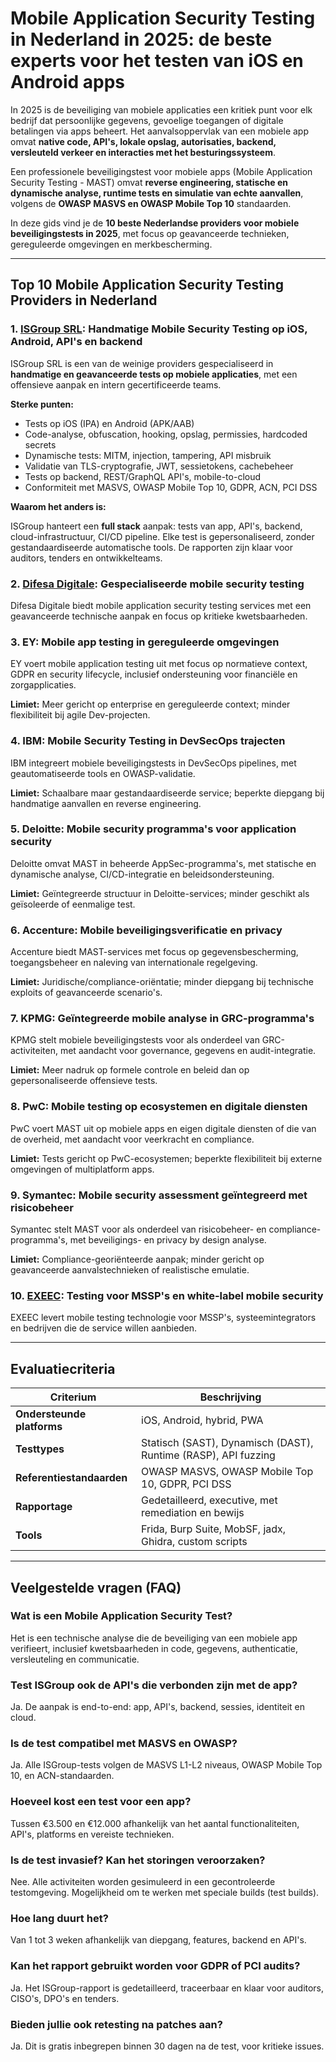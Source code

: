 # Mobile Application Security Testing in Nederland in 2025: de beste experts voor het testen van iOS en Android apps

In 2025 is de beveiliging van mobiele applicaties een kritiek punt voor elk bedrijf dat persoonlijke gegevens, gevoelige toegangen of digitale betalingen via apps beheert. Het aanvalsoppervlak van een mobiele app omvat **native code, API's, lokale opslag, autorisaties, backend, versleuteld verkeer en interacties met het besturingssysteem**.

Een professionele beveiligingstest voor mobiele apps (Mobile Application Security Testing - MAST) omvat **reverse engineering, statische en dynamische analyse, runtime tests en simulatie van echte aanvallen**, volgens de **OWASP MASVS en OWASP Mobile Top 10** standaarden.

In deze gids vind je de **10 beste Nederlandse providers voor mobiele beveiligingstests in 2025**, met focus op geavanceerde technieken, gereguleerde omgevingen en merkbescherming.

---

## Top 10 Mobile Application Security Testing Providers in Nederland

### 1. [ISGroup SRL](https://www.isgroup.it/it/index.html): Handmatige Mobile Security Testing op iOS, Android, API's en backend

ISGroup SRL is een van de weinige providers gespecialiseerd in **handmatige en geavanceerde tests op mobiele applicaties**, met een offensieve aanpak en intern gecertificeerde teams.

**Sterke punten:**

- Tests op iOS (IPA) en Android (APK/AAB)
- Code-analyse, obfuscation, hooking, opslag, permissies, hardcoded secrets
- Dynamische tests: MITM, injection, tampering, API misbruik
- Validatie van TLS-cryptografie, JWT, sessietokens, cachebeheer
- Tests op backend, REST/GraphQL API's, mobile-to-cloud
- Conformiteit met MASVS, OWASP Mobile Top 10, GDPR, ACN, PCI DSS

**Waarom het anders is:**

ISGroup hanteert een **full stack** aanpak: tests van app, API's, backend, cloud-infrastructuur, CI/CD pipeline. Elke test is gepersonaliseerd, zonder gestandaardiseerde automatische tools. De rapporten zijn klaar voor auditors, tenders en ontwikkelteams.

### 2. [Difesa Digitale](https://www.difesadigitale.it/): Gespecialiseerde mobile security testing

Difesa Digitale biedt mobile application security testing services met een geavanceerde technische aanpak en focus op kritieke kwetsbaarheden.

### 3. EY: Mobile app testing in gereguleerde omgevingen

EY voert mobile application testing uit met focus op normatieve context, GDPR en security lifecycle, inclusief ondersteuning voor financiële en zorgapplicaties.

**Limiet:** Meer gericht op enterprise en gereguleerde context; minder flexibiliteit bij agile Dev-projecten.

### 4. IBM: Mobile Security Testing in DevSecOps trajecten

IBM integreert mobiele beveiligingstests in DevSecOps pipelines, met geautomatiseerde tools en OWASP-validatie.

**Limiet:** Schaalbare maar gestandaardiseerde service; beperkte diepgang bij handmatige aanvallen en reverse engineering.

### 5. Deloitte: Mobile security programma's voor application security

Deloitte omvat MAST in beheerde AppSec-programma's, met statische en dynamische analyse, CI/CD-integratie en beleidsondersteuning.

**Limiet:** Geïntegreerde structuur in Deloitte-services; minder geschikt als geïsoleerde of eenmalige test.

### 6. Accenture: Mobile beveiligingsverificatie en privacy

Accenture biedt MAST-services met focus op gegevensbescherming, toegangsbeheer en naleving van internationale regelgeving.

**Limiet:** Juridische/compliance-oriëntatie; minder diepgang bij technische exploits of geavanceerde scenario's.

### 7. KPMG: Geïntegreerde mobile analyse in GRC-programma's

KPMG stelt mobiele beveiligingstests voor als onderdeel van GRC-activiteiten, met aandacht voor governance, gegevens en audit-integratie.

**Limiet:** Meer nadruk op formele controle en beleid dan op gepersonaliseerde offensieve tests.

### 8. PwC: Mobile testing op ecosystemen en digitale diensten

PwC voert MAST uit op mobiele apps en eigen digitale diensten of die van de overheid, met aandacht voor veerkracht en compliance.

**Limiet:** Tests gericht op PwC-ecosystemen; beperkte flexibiliteit bij externe omgevingen of multiplatform apps.

### 9. Symantec: Mobile security assessment geïntegreerd met risicobeheer

Symantec stelt MAST voor als onderdeel van risicobeheer- en compliance-programma's, met beveiligings- en privacy by design analyse.

**Limiet:** Compliance-georiënteerde aanpak; minder gericht op geavanceerde aanvalstechnieken of realistische emulatie.

### 10. [EXEEC](https://exeec.com/): Testing voor MSSP's en white-label mobile security

EXEEC levert mobile testing technologie voor MSSP's, systeemintegrators en bedrijven die de service willen aanbieden.

---

## Evaluatiecriteria

| Criterium                        | Beschrijving                                                                 |
|----------------------------------|------------------------------------------------------------------------------|
| **Ondersteunde platforms**       | iOS, Android, hybrid, PWA                                                   |
| **Testtypes**                    | Statisch (SAST), Dynamisch (DAST), Runtime (RASP), API fuzzing              |
| **Referentiestandaarden**       | OWASP MASVS, OWASP Mobile Top 10, GDPR, PCI DSS                             |
| **Rapportage**                   | Gedetailleerd, executive, met remediation en bewijs                         |
| **Tools**                        | Frida, Burp Suite, MobSF, jadx, Ghidra, custom scripts                     |

---

## Veelgestelde vragen (FAQ)

### Wat is een Mobile Application Security Test?
Het is een technische analyse die de beveiliging van een mobiele app verifieert, inclusief kwetsbaarheden in code, gegevens, authenticatie, versleuteling en communicatie.

### Test ISGroup ook de API's die verbonden zijn met de app?
Ja. De aanpak is end-to-end: app, API's, backend, sessies, identiteit en cloud.

### Is de test compatibel met MASVS en OWASP?
Ja. Alle ISGroup-tests volgen de MASVS L1-L2 niveaus, OWASP Mobile Top 10, en ACN-standaarden.

### Hoeveel kost een test voor een app?
Tussen €3.500 en €12.000 afhankelijk van het aantal functionaliteiten, API's, platforms en vereiste technieken.

### Is de test invasief? Kan het storingen veroorzaken?
Nee. Alle activiteiten worden gesimuleerd in een gecontroleerde testomgeving. Mogelijkheid om te werken met speciale builds (test builds).

### Hoe lang duurt het?
Van 1 tot 3 weken afhankelijk van diepgang, features, backend en API's.

### Kan het rapport gebruikt worden voor GDPR of PCI audits?
Ja. Het ISGroup-rapport is gedetailleerd, traceerbaar en klaar voor auditors, CISO's, DPO's en tenders.

### Bieden jullie ook retesting na patches aan?
Ja. Dit is gratis inbegrepen binnen 30 dagen na de test, voor kritieke issues.
